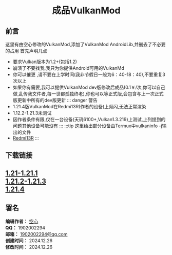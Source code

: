 <div align="center">

# 成品VulkanMod

</div>

## 前言
这里有由空心修改的VulkanMod,添加了VulkanMod AndroidLib,并删去了不必要的占用
首先声明几点
- 要求Vulkan版本为1.2+(包括1.2)
- 崩溃了不要找我,我只为你提供Android可用的VulkanMd
- 你可以催更 ,请不要在上学时间(我非节假日一般为6：40-18：40),不要重复3次以上
- 如果你有需要,我可以提供VulkanMod dev版修改后成品(0.1￥/次,你可以自己做,乱传我文件者,每一世都孤独终老),你也可以等正式版,会包含与上一次正式版更新中所有的dev版更新
::: danger 警告
- 1.21.4版VulkanMod在Redmi13R(作者的设备)上频闪,无法正常渲染  
- 1.12.2-1.21.3未测试  
- 因作者条件有限,仅在一台设备(天玑6100+,Vulkan1.3.219)上测试,上列提到的问题其他设备可能没有
:::
:::tip 这里给出部分设备由Termux中vulkaninfo -j输出的文件
- [Redmi13R](/VulkanMod-Done/VP_VULKANINFO_Mali-G57_MC2_38_1_0.json)
:::
## 下载链接
[1.21-1.21.1](/VulkanMod-Done/VulkanMod_1.21.1-0.5.3-OnlyAndroid-Lite.jar)  
[1.21.2-1.21.3](/VulkanMod-Done/VulkanMod_1.21.3-0.5.3-OnlyAndroid-Lite.jar)  
[1.21.4](/VulkanMod-Done/VulkanMod_1.21.4-0.5.3-OnlyAndroid-Lite.jar)  
---

## 署名

**编辑作者：** [空心](https://github.com/KongXing0819)  
**QQ：** 1902002294  
**邮箱：** 1902002294@qq.com  
**创建时间：** 2024.12.26  
**修改时间：** 2024.12.26
